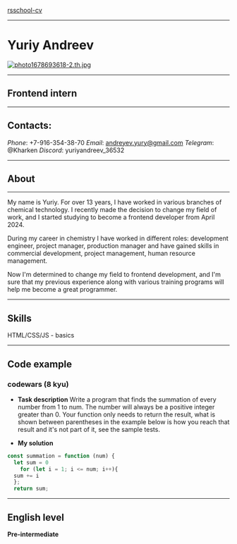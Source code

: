 [rsschool-cv]("https://github.com/Kharken/rsschool-cv")
___
#  Yuriy Andreev
[![photo1678693618-2.th.jpg](https://e.radikal.host/2024/06/19/photo1678693618-2.th.jpg)](https://radikal.host/i/f528mI)
___
## Frontend intern
___
## Contacts:

*Phone*: +7-916-354-38-70
*Email*: andreyev.yury@gmail.com
*Telegram*: @Kharken
*Discord*: yuriyandreev_36532
___
## About
___

My name is Yuriy. For over 13 years, I have worked in various branches of chemical technology. I recently made the decision to change my field of work, and I started studying to become a frontend developer from April 2024.

During my career in chemistry I have worked in different roles: development engineer, project manager, production manager and have gained skills in commercial development, project management, human resource management.

Now I'm determined to change my field to frontend development, and I'm sure that my previous experience along with various training programs will help me become a great programmer.
___
## Skills
HTML/CSS/JS - basics
___
## Code example
### codewars (8 kyu)
* **Task description**
Write a program that finds the summation of every number from 1 to num. The number will always be a positive integer greater than 0. Your function only needs to return the result, what is shown between parentheses in the example below is how you reach that result and it's not part of it, see the sample tests.

* **My solution**
```Javascript
const summation = function (num) {
  let sum = 0
    for (let i = 1; i <= num; i++){
  sum += i
  };
  return sum;
```
___
## English level
**Pre-intermediate**